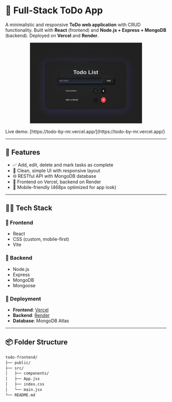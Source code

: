 # 📝 Full-Stack ToDo App

A minimalistic and responsive **ToDo web application** with CRUD functionality. Built with **React** (frontend) and **Node.js + Express + MongoDB** (backend). Deployed on **Vercel** and **Render**.
<p align="center">
<img src="./src/assets/todo.png" width="350" />
  </p>
Live demo: [https://todo-by-mr.vercel.app/](https://todo-by-mr.vercel.app/)

---

## 🚀 Features

- ✅ Add, edit, delete and mark tasks as complete
- 🎨 Clean, simple UI with responsive layout
- 🌐 RESTful API with MongoDB database
- 🔗 Frontend on Vercel, backend on Render
- 📱 Mobile-friendly (468px optimized for app look)

---

## 🧑‍💻 Tech Stack

### 🔹 Frontend
- React
- CSS (custom, mobile-first)
- Vite

### 🔹 Backend
- Node.js
- Express
- MongoDB
- Mongoose

### 🔹 Deployment
- **Frontend**: [Vercel](https://vercel.com/)
- **Backend**: [Render](https://render.com/)
- **Database**: MongoDB Atlas

---

## 📦 Folder Structure

```bash
todo-frontend/
├── public/
├── src/
│   ├── components/
│   ├── App.jsx
│   ├── index.css
│   └── main.jsx
└── README.md
